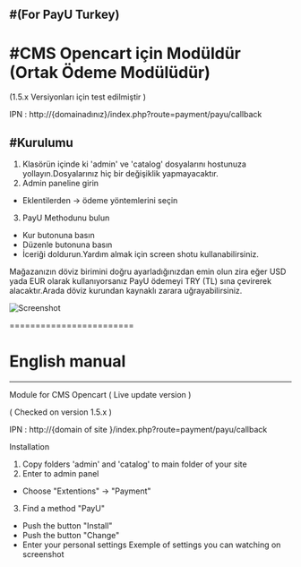 ﻿#(For PayU Turkey)
------

#CMS Opencart için Modüldür (Ortak Ödeme Modülüdür)
======

(1.5.х Versiyonları için test edilmiştir )

IPN : http://{domainadınız}/index.php?route=payment/payu/callback

#Kurulumu
------------
1. Klasörün içinde ki 'admin' ve 'catalog' dosyalarını hostunuza yollayın.Dosyalarınız hiç bir değişiklik yapmayacaktır.
2. Admin paneline girin
- Eklentilerden -> ödeme yöntemlerini seçin
3. PayU Methodunu bulun
- Kur butonuna basın
- Düzenle butonuna basın 
- İceriği doldurun.Yardım almak için screen shotu kullanabilirsiniz.

Mağazanızın döviz birimini doğru ayarladığınızdan emin olun zira eğer USD yada EUR olarak kullanıyorsanız PayU ödemeyi TRY (TL) sına çevirerek alacaktır.Arada döviz kurundan kaynaklı zarara uğrayabilirsiniz.

![Screenshot][1]

========================
# English manual 
---------

Module for CMS Opencart ( Live update version )

( Checked on version 1.5.х )

IPN : http://{domain of site }/index.php?route=payment/payu/callback

Installation

1. Copy folders 'admin' and 'catalog' to main folder of your site
2. Enter to admin panel
- Choose  "Extentions" -> "Payment"
3. Find a method "PayU" 
- Push the button  "Install" 
- Push the button "Change"
- Enter your personal settings
Exemple of settings you can watching on screenshot


[1]: https://raw.github.com/PayUDevCenter/Opencart-1.5-for-Turkey/master/screenshot.png

